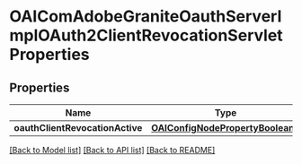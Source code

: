 # OAIComAdobeGraniteOauthServerImplOAuth2ClientRevocationServletProperties

## Properties
Name | Type | Description | Notes
------------ | ------------- | ------------- | -------------
**oauthClientRevocationActive** | [**OAIConfigNodePropertyBoolean***](OAIConfigNodePropertyBoolean.md) |  | [optional] 

[[Back to Model list]](../README.md#documentation-for-models) [[Back to API list]](../README.md#documentation-for-api-endpoints) [[Back to README]](../README.md)



